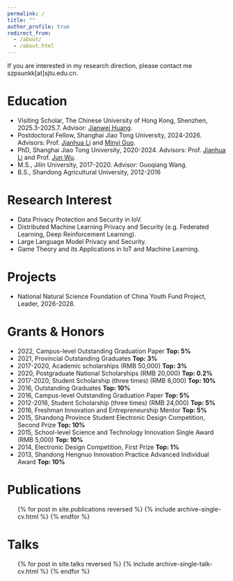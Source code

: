 ```yaml
---
permalink: /
title: ""
author_profile: true
redirect_from: 
  - /about/
  - /about.html
---
```


If you are interested in my research direction, please contact me szpsunkk[at]sjtu.edu.cn.

Education
======
* Visiting Scholar, The Chinese University of Hong Kong, Shenzhen, 2025.3-2025.7. Advisor: [Jianwei Huang](https://sse.cuhk.edu.cn/faculty/huangjianwei).
* Postdoctoral Fellow, Shanghai Jiao Tong University, 2024-2026. Advisors: Prof. [Jianhua Li](https://infosec.sjtu.edu.cn/TeamDetail.aspx?id=9) and [Minyi Guo](https://cs.sjtu.edu.cn/~guo-my/).
* PhD, Shanghai Jiao Tong University, 2020-2024. Advisors: Prof. [Jianhua Li](https://infosec.sjtu.edu.cn/TeamDetail.aspx?id=9) and Prof. [Jun Wu](https://ieeexplore.ieee.org/author/37085386269).
* M.S., Jilin University, 2017-2020. Advisor: Guoqiang Wang.
* B.S., Shandong Agricultural University, 2012-2016

Research Interest
======
* Data Privacy Protection and Security in IoV.
* Distributed Machine Learning Privacy and Security (e.g. Federated Learning, Deep Reinforcement Learning).
* Large Language Model Privacy and Security.
* Game Theory and its Applications in IoT and Machine Learning.

Projects
======
* National Natural Science Foundation of China Youth Fund Project, Leader, 2026-2028.
  
Grants & Honors
======
* 2022, Campus-level Outstanding Graduation Paper **Top: 5%**
* 2021, Provincial Outstanding Graduates **Top: 3%**
* 2017-2020, Academic scholarships (RMB 50,000) **Top: 3%**
* 2020, Postgraduate National Scholarships (RMB 20,000) **Top: 0.2%**
* 2017-2020, Student Scholarship (three times) (RMB 8,000) **Top: 10%**
* 2016, Outstanding Graduates **Top: 10%**
* 2016, Campus-level Outstanding Graduation Paper **Top: 5%**
* 2012-2016, Student Scholarship (three times) (RMB 24,000) **Top: 5%**
* 2016, Freshman Innovation and Entrepreneurship Mentor **Top: 5%**
* 2015, Shandong Province Student Electronic Design Competition, Second Prize **Top: 10%**
* 2015, School-level Science and Technology Innovation Single Award (RMB 5,000) **Top: 10%**
* 2014, Electronic Design Competition, First Prize **Top: 1%**
* 2013, Shandong Hengnuo Innovation Practice Advanced Individual Award **Top: 10%**

Publications
======
  <ul>{% for post in site.publications reversed %}
    {% include archive-single-cv.html %}
  {% endfor %}</ul>
  
Talks
======
  <ul>{% for post in site.talks reversed %}
    {% include archive-single-talk-cv.html  %}
  {% endfor %}</ul>
